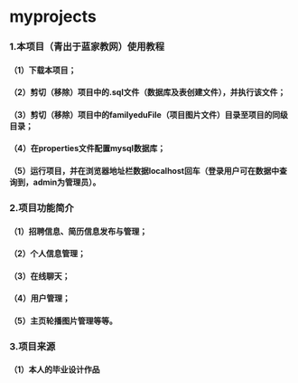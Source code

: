 # myprojects
### 1.本项目（青出于蓝家教网）使用教程
####  （1）下载本项目；
####  （2）剪切（移除）项目中的.sql文件（数据库及表创建文件），并执行该文件；
####  （3）剪切（移除）项目中的familyeduFile（项目图片文件）目录至项目的同级目录；
####  （4）在properties文件配置mysql数据库；
####  （5）运行项目，并在浏览器地址栏数据localhost回车（登录用户可在数据中查询到，admin为管理员）。

### 2.项目功能简介
####  （1）招聘信息、简历信息发布与管理；
####  （2）个人信息管理；
####  （3）在线聊天；
####  （4）用户管理；
####  （5）主页轮播图片管理等等。

### 3.项目来源
####  （1）本人的毕业设计作品
